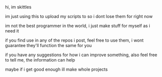 hi, im skittles

im just using this to upload my scripts to so i dont lose them for right now

im not the best programmer in the world, i just make stuff for myself as i need it

if you find use in any of the repos i post, feel free to use them, i wont guarantee they'll function the same for you

if you have any suggestions for how i can improve something, also feel free to tell me, the information can help

maybe if i get good enough ill make whole projects

<!---
Skittlesthehusky/Skittlesthehusky is a ✨ special ✨ repository because its `README.md` (this file) appears on your GitHub profile.
You can click the Preview link to take a look at your changes.
--->
